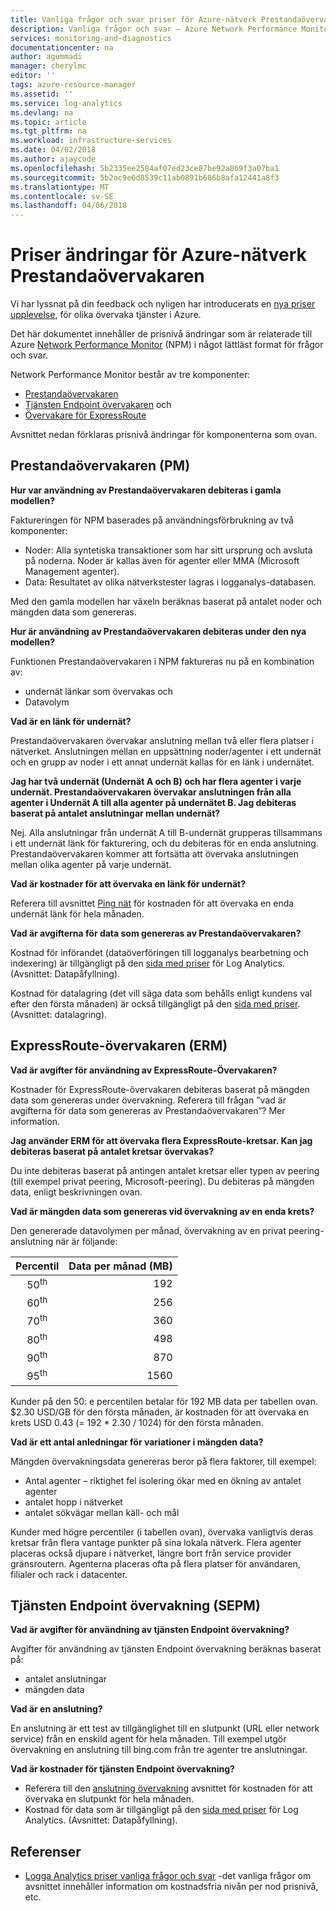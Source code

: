 ```yaml
---
title: Vanliga frågor och svar priser för Azure-nätverk Prestandaövervakaren | Microsoft Docs
description: Vanliga frågor och svar – Azure Network Performance Monitor
services: monitoring-and-diagnostics
documentationcenter: na
author: agummadi
manager: cherylmc
editor: ''
tags: azure-resource-manager
ms.assetid: ''
ms.service: log-analytics
ms.devlang: na
ms.topic: article
ms.tgt_pltfrm: na
ms.workload: infrastructure-services
ms.date: 04/02/2018
ms.author: ajaycode
ms.openlocfilehash: 5b2335ee2584af07ed23ce87be92a869f3a07ba1
ms.sourcegitcommit: 5b2ac9e6d8539c11ab0891b686b8afa12441a8f3
ms.translationtype: MT
ms.contentlocale: sv-SE
ms.lasthandoff: 04/06/2018
---
```

# <a name="pricing-changes-for-azure-network-performance-monitor"></a>Priser ändringar för Azure-nätverk Prestandaövervakaren

Vi har lyssnat på din feedback och nyligen har introducerats en [nya priser upplevelse](https://azure.microsoft.com/blog/introducing-a-new-way-to-purchase-azure-monitoring-services/), för olika övervaka tjänster i Azure.

Det här dokumentet innehåller de prisnivå ändringar som är relaterade till Azure [Network Performance Monitor](https://docs.microsoft.com/azure/networking/network-monitoring-overview) (NPM) i något lättläst format för frågor och svar.

Network Performance Monitor består av tre komponenter:
* [Prestandaövervakaren](https://docs.microsoft.com/azure/networking/network-monitoring-overview#performance-monitor)
* [Tjänsten Endpoint övervakaren](https://docs.microsoft.com/azure/networking/network-monitoring-overview#service-endpoint-monitor) och
* [Övervakare för ExpressRoute](https://docs.microsoft.com/azure/networking/network-monitoring-overview#expressroute-monitor)

Avsnittet nedan förklaras prisnivå ändringar för komponenterna som ovan.

## <a name="performance-monitor-pm"></a>Prestandaövervakaren (PM)

**Hur var användning av Prestandaövervakaren debiteras i gamla modellen?**

Faktureringen för NPM baserades på användningsförbrukning av två komponenter:
* Noder: Alla syntetiska transaktioner som har sitt ursprung och avsluta på noderna. Noder är kallas även för agenter eller MMA (Microsoft Management agenter).
* Data: Resultatet av olika nätverkstester lagras i logganalys-databasen.

Med den gamla modellen har växeln beräknas baserat på antalet noder och mängden data som genereras. 

**Hur är användning av Prestandaövervakaren debiteras under den nya modellen?**

Funktionen Prestandaövervakaren i NPM faktureras nu på en kombination av: 

* undernät länkar som övervakas och
* Datavolym

**Vad är en länk för undernät?**

Prestandaövervakaren övervakar anslutning mellan två eller flera platser i nätverket.  Anslutningen mellan en uppsättning noder/agenter i ett undernät och en grupp av noder i ett annat undernät kallas för en länk i undernätet.

**Jag har två undernät (Undernät A och B) och har flera agenter i varje undernät.  Prestandaövervakaren övervakar anslutningen från alla agenter i Undernät A till alla agenter på undernätet B.  Jag debiteras baserat på antalet anslutningar mellan undernät?**

Nej. Alla anslutningar från undernät A till B-undernät grupperas tillsammans i ett undernät länk för fakturering, och du debiteras för en enda anslutning.  Prestandaövervakaren kommer att fortsätta att övervaka anslutningen mellan olika agenter på varje undernät.

**Vad är kostnader för att övervaka en länk för undernät?**

Referera till avsnittet [Ping nät](https://azure.microsoft.com/pricing/details/network-watcher/) för kostnaden för att övervaka en enda undernät länk för hela månaden.

**Vad är avgifterna för data som genereras av Prestandaövervakaren?**

Kostnad för införandet (dataöverföringen till logganalys bearbetning och indexering) är tillgängligt på den [sida med priser](https://azure.microsoft.com/pricing/details/log-analytics/) för Log Analytics.  (Avsnittet: Datapåfyllning).

Kostnad för datalagring (det vill säga data som behålls enligt kundens val efter den första månaden) är också tillgängligt på den [sida med priser](https://azure.microsoft.com/pricing/details/log-analytics/).  (Avsnittet: datalagring).


## <a name="expressroute-monitor-erm"></a>ExpressRoute-övervakaren (ERM)

**Vad är avgifter för användning av ExpressRoute-Övervakaren?**

Kostnader för ExpressRoute-övervakaren debiteras baserat på mängden data som genereras under övervakning.   Referera till frågan ”vad är avgifterna för data som genereras av Prestandaövervakaren”? Mer information.

**Jag använder ERM för att övervaka flera ExpressRoute-kretsar. Kan jag debiteras baserat på antalet kretsar övervakas?**

Du inte debiteras baserat på antingen antalet kretsar eller typen av peering (till exempel privat peering, Microsoft-peering).  Du debiteras på mängden data, enligt beskrivningen ovan.

**Vad är mängden data som genereras vid övervakning av en enda krets?**

Den genererade datavolymen per månad, övervakning av en privat peering-anslutning när är följande:

|Percentil      |Data per månad (MB)|
| :---:          |           ---:|
|50<sup>th</sup> |            192|
|60<sup>th</sup> |            256|
|70<sup>th</sup> |            360|
|80<sup>th</sup> |            498|
|90<sup>th</sup> |            870|
|95<sup>th</sup> |           1560|


Kunder på den 50: e percentilen betalar för 192 MB data per tabellen ovan. $2.30 USD/GB för den första månaden, är kostnaden för att övervaka en krets USD 0.43 (= 192 * 2.30 / 1024) för den första månaden.

**Vad är ett antal anledningar för variationer i mängden data?**

Mängden övervakningsdata genereras beror på flera faktorer, till exempel:
* Antal agenter – riktighet fel isolering ökar med en ökning av antalet agenter
* antalet hopp i nätverket
* antalet sökvägar mellan käll- och mål

Kunder med högre percentiler (i tabellen ovan), övervaka vanligtvis deras kretsar från flera vantage punkter på sina lokala nätverk.  Flera agenter placeras också djupare i nätverket, längre bort från service provider gränsroutern. Agenterna placeras ofta på flera platser för användaren, filialer och rack i datacenter.

## <a name="service-endpoint-monitor-sepm"></a>Tjänsten Endpoint övervakning (SEPM)

**Vad är avgifter för användning av tjänsten Endpoint övervakning?**

Avgifter för användning av tjänsten Endpoint övervakning beräknas baserat på:
* antalet anslutningar
* mängden data

**Vad är en anslutning?**

En anslutning är ett test av tillgänglighet till en slutpunkt (URL eller network service) från en enskild agent för hela månaden. Till exempel utgör övervakning en anslutning till bing.com från tre agenter tre anslutningar.

**Vad är kostnader för tjänsten Endpoint övervakning?**

- Referera till den [anslutning övervakning](https://azure.microsoft.com/pricing/details/network-watcher/) avsnittet för kostnaden för att övervaka en slutpunkt för hela månaden.
- Kostnad för data som är tillgängligt på den [sida med priser](https://azure.microsoft.com/pricing/details/log-analytics/) för Log Analytics.  (Avsnittet: Datapåfyllning).

## <a name="references"></a>Referenser

- [Logga Analytics priser vanliga frågor och svar](https://azure.microsoft.com/pricing/details/log-analytics/) -det vanliga frågor om avsnittet innehåller information om kostnadsfria nivån per nod prisnivå, etc.

